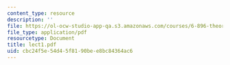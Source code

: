 ```yaml
---
content_type: resource
description: ''
file: https://ol-ocw-studio-app-qa.s3.amazonaws.com/courses/6-896-theory-of-parallel-hardware-sma-5511-spring-2004/cbc24f5e54d45f8190bee8bc84364ac6_lect1.pdf
file_type: application/pdf
resourcetype: Document
title: lect1.pdf
uid: cbc24f5e-54d4-5f81-90be-e8bc84364ac6
---
```

